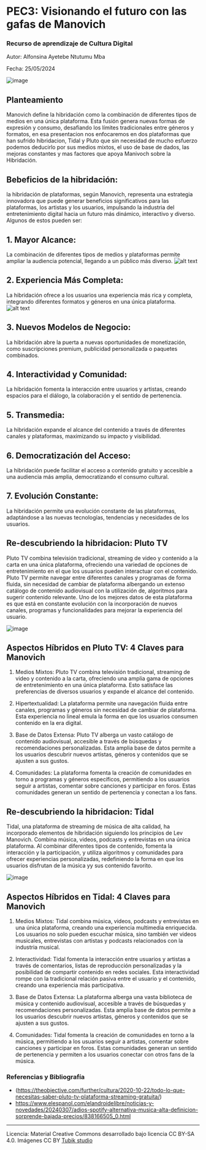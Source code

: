 # PEC3: Visionando el futuro con las gafas de Manovich 

### Recurso de aprendizaje de Cultura Digital 


Autor: Alfonsina Ayetebe Ntutumu Mba


Fecha: 25/05/2024

![image](https://github.com/mgea/PEC3_Manovich_Reloaded/assets/170682592/0e555d90-eaab-42c6-8c14-cbc11f6712ef)



## Planteamiento


Manovich define la hibridación como la combinación de diferentes tipos de medios en una única plataforma. Esta fusión genera nuevas formas de expresión y consumo, desafiando los límites tradicionales entre géneros y formatos, en esa presentacion nos enfocaremos en dos plataformas que han sufrido hibridacion, Tidal y Pluto que sin necesidad de mucho esfuerzo podemos deducirlo por sus medios mixtos, el uso de base de dados, las mejoras constantes y mas factores que apoya Manivoch sobre la Hibridación.

## Bebeficios de la hibridación:

la hibridación de plataformas, según Manovich, representa una estrategia innovadora que puede generar beneficios significativos para las plataformas, los artistas y los usuarios, impulsando la industria del entretenimiento digital hacia un futuro más dinámico, interactivo y diverso. Algunos de estos pueden ser:

## 1. Mayor Alcance: 
La combinación de diferentes tipos de medios y plataformas permite ampliar la audiencia potencial, llegando a un público más diverso.
![alt text](image.png)

## 2. Experiencia Más Completa: 
La hibridación ofrece a los usuarios una experiencia más rica y completa, integrando diferentes formatos y géneros en una única plataforma.
![alt text](image-1.png)

## 3. Nuevos Modelos de Negocio: 
La hibridación abre la puerta a nuevas oportunidades de monetización, como suscripciones premium, publicidad personalizada o paquetes combinados.

## 4. Interactividad y Comunidad:
 La hibridación fomenta la interacción entre usuarios y artistas, creando espacios para el diálogo, la colaboración y el sentido de pertenencia.

## 5. Transmedia:
 La hibridación expande el alcance del contenido a través de diferentes canales y plataformas, maximizando su impacto y visibilidad.

## 6. Democratización del Acceso:
 La hibridación puede facilitar el acceso a contenido gratuito y accesible a una audiencia más amplia, democratizando el consumo cultural.

## 7. Evolución Constante:
 La hibridación permite una evolución constante de las plataformas, adaptándose a las nuevas tecnologías, tendencias y necesidades de los usuarios.

## Re-descubriendo la hibridacion: Pluto TV

Pluto TV combina televisión tradicional, streaming de video y contenido a la carta en una única plataforma, ofreciendo una variedad de opciones de entretenimiento en el que los usuarios pueden interactuar con el contenido. Pluto TV permite navegar entre diferentes canales y programas de forma fluida, sin necesidad de cambiar de plataforma albergando un extenso catálogo de contenido audiovisual con la utilización de, algoritmos para sugerir contenido relevante. Uno de los mejores datos de esta plataforma es que está en constante evolución con la incorporación de nuevos canales, programas y funcionalidades para mejorar la experiencia del usuario.

![image](https://github.com/mgea/PEC3_Manovich_Reloaded/assets/170682592/43dc3d8f-ed49-4ace-81d9-99bdf29358b6)

## Aspectos Híbridos en Pluto TV: 4 Claves para Manovich

1. Medios Mixtos: Pluto TV combina televisión tradicional, streaming de video y contenido a la carta, ofreciendo una amplia gama de opciones de entretenimiento en una única plataforma. Esto satisface las preferencias de diversos usuarios y expande el alcance del contenido.

2. Hipertextualidad: La plataforma permite una navegación fluida entre canales, programas y géneros sin necesidad de cambiar de plataforma. Esta experiencia no lineal emula la forma en que los usuarios consumen contenido en la era digital.

3. Base de Datos Extensa: Pluto TV alberga un vasto catálogo de contenido audiovisual, accesible a través de búsquedas y recomendaciones personalizadas. Esta amplia base de datos permite a los usuarios descubrir nuevos artistas, géneros y contenidos que se ajusten a sus gustos.

4. Comunidades: La plataforma fomenta la creación de comunidades en torno a programas y géneros específicos, permitiendo a los usuarios seguir a artistas, comentar sobre canciones y participar en foros. Estas comunidades generan un sentido de pertenencia y conectan a los fans.

## Re-descubriendo la hibridacion: Tidal

Tidal, una plataforma de streaming de música de alta calidad, ha incorporado elementos de hibridación siguiendo los principios de Lev Manovich. Combina música, videos, podcasts y entrevistas en una única plataforma. Al combinar diferentes tipos de contenido, fomenta la interacción y la participación, y utiliza algoritmos y comunidades para ofrecer experiencias personalizadas, redefiniendo la forma en que los usuarios disfrutan de la música yy sus contenido favorito.

![image](https://github.com/mgea/PEC3_Manovich_Reloaded/assets/170682592/1ca039af-d46b-4999-9896-cac9d68550a3)

## Aspectos Híbridos en Tidal: 4 Claves para Manovich

1. Medios Mixtos: Tidal combina música, videos, podcasts y entrevistas en una única plataforma, creando una experiencia multimedia enriquecida. Los usuarios no solo pueden escuchar música, sino también ver videos musicales, entrevistas con artistas y podcasts relacionados con la industria musical.

2. Interactividad: Tidal fomenta la interacción entre usuarios y artistas a través de comentarios, listas de reproducción personalizadas y la posibilidad de compartir contenido en redes sociales. Esta interactividad rompe con la tradicional relación pasiva entre el usuario y el contenido, creando una experiencia más participativa.

3. Base de Datos Extensa: La plataforma alberga una vasta biblioteca de música y contenido audiovisual, accesible a través de búsquedas y recomendaciones personalizadas. Esta amplia base de datos permite a los usuarios descubrir nuevos artistas, géneros y contenidos que se ajusten a sus gustos.

4. Comunidades: Tidal fomenta la creación de comunidades en torno a la música, permitiendo a los usuarios seguir a artistas, comentar sobre canciones y participar en foros. Estas comunidades generan un sentido de pertenencia y permiten a los usuarios conectar con otros fans de la música.


### Referencias y Bibliografía

* (https://theobjective.com/further/cultura/2020-10-22/todo-lo-que-necesitas-saber-pluto-tv-plataforma-streaming-gratuita/)
* https://www.elespanol.com/elandroidelibre/noticias-y-novedades/20240307/adios-spotify-alternativa-musica-alta-definicion-sorprende-bajada-precios/838166505_0.html


----

Licencia: Material Creative Commons desarrollado bajo licencia CC BY-SA 4.0. Imágenes CC BY [Tubik studio](https://blog.tubikstudio.com/how-to-create-original-flat-illustrations-designers-tips/) 
